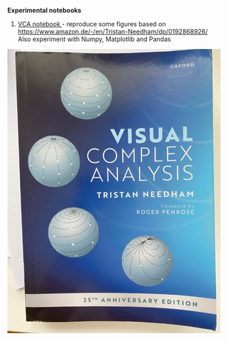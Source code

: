 __Experimental notebooks__

1. [VCA notebook ](vca.ipynb) - reproduce some figures based on https://www.amazon.de/-/en/Tristan-Needham/dp/0192868926/  
Also experiment with Numpy, Matplotlib and Pandas  

![VCA](img/vca.jpg)